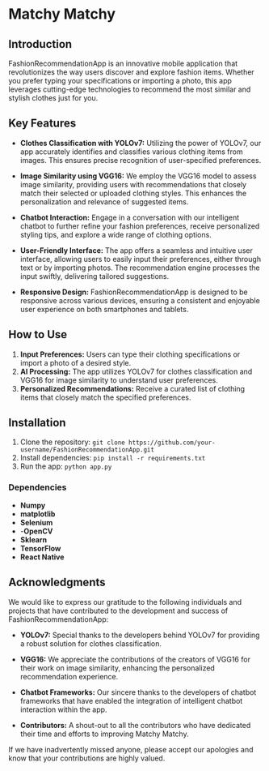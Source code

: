 # Matchy Matchy

## Introduction
FashionRecommendationApp is an innovative mobile application that revolutionizes the way users discover and explore fashion items. Whether you prefer typing your specifications or importing a photo, this app leverages cutting-edge technologies to recommend the most similar and stylish clothes just for you.

## Key Features
- **Clothes Classification with YOLOv7:** Utilizing the power of YOLOv7, our app accurately identifies and classifies various clothing items from images. This ensures precise recognition of user-specified preferences.

- **Image Similarity using VGG16:** We employ the VGG16 model to assess image similarity, providing users with recommendations that closely match their selected or uploaded clothing styles. This enhances the personalization and relevance of suggested items.
  
- **Chatbot Interaction:** Engage in a conversation with our intelligent chatbot to further refine your fashion preferences, receive personalized styling tips, and explore a wide range of clothing options.

- **User-Friendly Interface:** The app offers a seamless and intuitive user interface, allowing users to easily input their preferences, either through text or by importing photos. The recommendation engine processes the input swiftly, delivering tailored suggestions.

- **Responsive Design:** FashionRecommendationApp is designed to be responsive across various devices, ensuring a consistent and enjoyable user experience on both smartphones and tablets.

## How to Use
1. **Input Preferences:** Users can type their clothing specifications or import a photo of a desired style.
2. **AI Processing:** The app utilizes YOLOv7 for clothes classification and VGG16 for image similarity to understand user preferences.
3. **Personalized Recommendations:** Receive a curated list of clothing items that closely match the specified preferences.

## Installation
1. Clone the repository: `git clone https://github.com/your-username/FashionRecommendationApp.git`
2. Install dependencies: `pip install -r requirements.txt`
3. Run the app: `python app.py`

### Dependencies
- **Numpy**
- **matplotlib**
- **Selenium**
- -**OpenCV**
- **Sklearn**
- **TensorFlow**
- **React Native**

## Acknowledgments

We would like to express our gratitude to the following individuals and projects that have contributed to the development and success of FashionRecommendationApp:


- **YOLOv7:** Special thanks to the developers behind YOLOv7 for providing a robust solution for clothes classification.

- **VGG16:** We appreciate the contributions of the creators of VGG16 for their work on image similarity, enhancing the personalized recommendation experience.

- **Chatbot Frameworks:** Our sincere thanks to the developers of chatbot frameworks that have enabled the integration of intelligent chatbot interaction within the app.

- **Contributors:** A shout-out to all the contributors who have dedicated their time and efforts to improving Matchy Matchy.


If we have inadvertently missed anyone, please accept our apologies and know that your contributions are highly valued.


